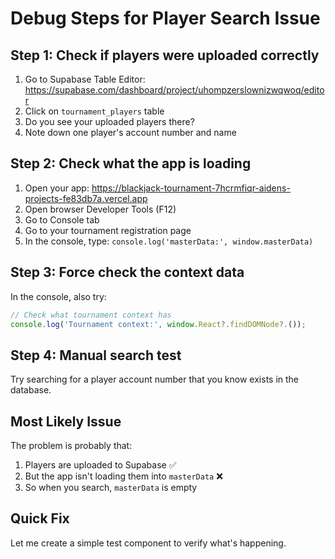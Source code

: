 # Debug Steps for Player Search Issue

## Step 1: Check if players were uploaded correctly

1. Go to Supabase Table Editor: https://supabase.com/dashboard/project/uhompzerslownizwqwoq/editor
2. Click on `tournament_players` table
3. Do you see your uploaded players there? 
4. Note down one player's account number and name

## Step 2: Check what the app is loading

1. Open your app: https://blackjack-tournament-7hcrmfiqr-aidens-projects-fe83db7a.vercel.app
2. Open browser Developer Tools (F12)
3. Go to Console tab
4. Go to your tournament registration page
5. In the console, type: `console.log('masterData:', window.masterData)`

## Step 3: Force check the context data

In the console, also try:
```javascript
// Check what tournament context has
console.log('Tournament context:', window.React?.findDOMNode?.());
```

## Step 4: Manual search test

Try searching for a player account number that you know exists in the database.

## Most Likely Issue

The problem is probably that:
1. Players are uploaded to Supabase ✅
2. But the app isn't loading them into `masterData` ❌
3. So when you search, `masterData` is empty

## Quick Fix

Let me create a simple test component to verify what's happening.